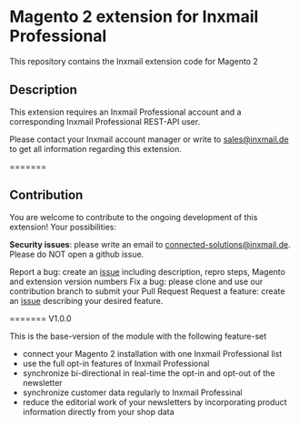 # Magento 2 extension for Inxmail Professional
This repository contains the Inxmail extension code for Magento 2

## Description

This extension requires an Inxmail Professional account and a corresponding Inxmail Professional REST-API user.

Please contact your Inxmail account manager or write to sales@inxmail.de to get all information regarding this extension.

=======

## Contribution

You are welcome to contribute to the ongoing development of this extension! Your possibilities:

**Security issues**: please write an email to connected-solutions@inxmail.de. Please do NOT open a github issue.

Report a bug: create an [issue](https://github.com/Inxmail/inx_magento2/issues/new) including description, repro steps, Magento and extension version numbers
Fix a bug: please clone and use our contribution branch to submit your Pull Request
Request a feature: create an [issue](https://github.com/Inxmail/inx_magento2/issues/new) describing your desired feature.

=======
V1.0.0

This is the base-version of the module with the following feature-set
* connect your Magento 2 installation with one Inxmail Professional list
* use the full opt-in features of Inxmail Professional
* synchronize bi-directional in real-time the opt-in and opt-out of the newsletter 
* synchronize customer data regularly to Inxmail Professinal
* reduce the editorial work of your newsletters by incorporating product information directly from your shop data 
